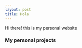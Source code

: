 ```yaml
---
layout: post
title: Hola 
---
```


Hi there! this is my personal website 


### My personal projects